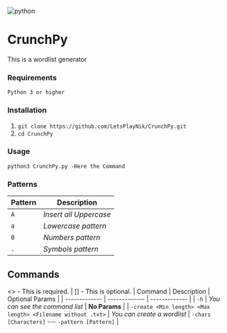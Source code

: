 ![python](https://img.shields.io/badge/python-3.0.0-blue)
# CrunchPy
This is a wordlist generator

### Requirements
`Python 3 or higher`

### Installation
1. `git clone https://github.com/LetsPlayNik/CrunchPy.git`
2. `cd CrunchPy`

### Usage
`python3 CrunchPy.py -Here the Command`

### Patterns
| Pattern  | Description |
| ------------- | ------------- |
| `A`  | *Insert all Uppercase*  |
| `a`  | *Lowercase pattern* |
| `0`  | *Numbers pattern*  |
| `.`  | *Symbols pattern* |

## Commands
<> - This is required. | [] - This is optional.
| Command  | Description | Optional Params |
| ------------- | ------------- | ------------- |
| `-h`  | *You can see the command list*  | **No Params**  |
| `-create <Min length> <Max length> <Filename without .txt>`  | *You can create a wordlist* | `-chars [Characters]` --- `-pattern [Pattern]` |
